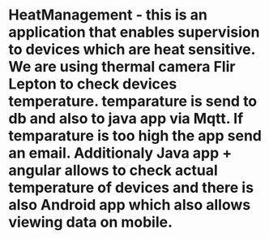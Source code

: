 # HeatManagement - this is an application that enables supervision to devices which are heat sensitive. We are using thermal camera Flir Lepton to check devices temperature. temparature is send to db and also to java app via Mqtt. If temparature is too high the app send an email. Additionaly Java app + angular allows to check actual temperature of devices and there is also Android app which also allows viewing data on mobile.
